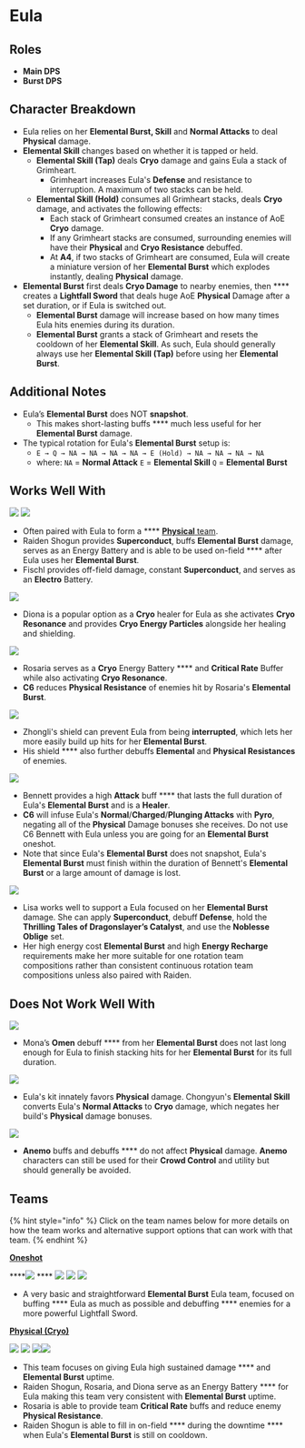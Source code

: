 # Eula

## **Roles**

* **Main DPS**
* **Burst DPS**

## **Character Breakdown**

* Eula relies on her **Elemental Burst, Skill** and **Normal Attacks** to deal **Physical** damage.
* **Elemental Skill** changes based on whether it is tapped or held.
  * **Elemental Skill (Tap)** deals **Cryo** damage and gains Eula a stack of Grimheart.
    * Grimheart increases Eula's **Defense** and resistance to interruption. A maximum of two stacks can be held.
  * **Elemental Skill (Hold)** consumes all Grimheart stacks, deals **Cryo** damage, and activates the following effects:
    * Each stack of Grimheart consumed creates an instance of AoE **Cryo** damage.
    * If any Grimheart stacks are consumed, surrounding enemies will have their **Physical** and **Cryo Resistance** debuffed.
    * At **A4**, if two stacks of Grimheart are consumed, Eula will create a miniature version of her **Elemental Burst** which explodes instantly, dealing **Physical** damage.
* **Elemental Burst** first deals **Cryo Damage** to nearby enemies, then **** creates a **Lightfall Sword** that deals huge AoE **Physical** Damage after a set duration, or if Eula is switched out.
  * **Elemental Burst** damage will increase based on how many times Eula hits enemies during its duration.
  * **Elemental Burst** grants a stack of Grimheart and resets the cooldown of her **Elemental Skill**. As such, Eula should generally always use her **Elemental Skill (Tap)** before using her **Elemental Burst**.

## **Additional Notes**

* Eula’s **Elemental Burst** does NOT **snapshot**.
  * This makes short-lasting buffs **** much less useful for her **Elemental Burst** damage.
* The typical rotation for Eula's **Elemental Burst** setup is:
  * `E → Q → NA → NA → NA → NA → E (Hold) → NA → NA → NA → NA`&#x20;
  * where: `NA` = **Normal Attack** `E` = **Elemental Skill** `Q` = **Elemental Burst**

## **Works Well With**

![](../../.gitbook/assets/UI\_AvatarIcon\_Shougun.png) ![](../../.gitbook/assets/UI\_AvatarIcon\_Fischl.png)

* Often paired with Eula to form a **** [**Physical** team](../../teams/physical-cryo.md).&#x20;
* Raiden Shogun provides **Superconduct**, buffs **Elemental Burst** damage, serves as an Energy Battery and is able to be used on-field **** after Eula uses her **Elemental Burst**.
* Fischl provides off-field damage, constant **Superconduct**, and serves as an **Electro** Battery.

![](../../.gitbook/assets/UI\_AvatarIcon\_Diona.png)

* Diona is a popular option as a **Cryo** healer for Eula as she activates **Cryo Resonance** and provides **Cryo Energy Particles** alongside her healing and shielding.

![](../../.gitbook/assets/UI\_AvatarIcon\_Rosaria.png)

* Rosaria serves as a **Cryo** Energy Battery **** and **Critical Rate** Buffer while also activating **Cryo Resonance**.
* **C6** reduces **Physical Resistance** of enemies hit by Rosaria's **Elemental Burst**.

![](../../.gitbook/assets/UI\_AvatarIcon\_Zhongli.png)

* Zhongli's shield can prevent Eula from being **interrupted**, which lets her more easily build up hits for her **Elemental Burst**.
* His shield **** also further debuffs **Elemental** and **Physical Resistances** of enemies.

![](../../.gitbook/assets/UI\_AvatarIcon\_Bennett.png)

* Bennett provides a high **Attack** buff **** that lasts the full duration of Eula's **Elemental Burst** and is a **Healer**.
* **C6** will infuse Eula's **Normal**/**Charged**/**Plunging Attacks** with **Pyro**, negating all of the **Physical** Damage bonuses she receives. Do not use C6 Bennett with Eula unless you are going for an **Elemental Burst** oneshot.
* Note that since Eula's **Elemental Burst** does not snapshot, Eula's **Elemental Burst** must finish within the duration of Bennett's **Elemental Burst** or a large amount of damage is lost.

![](../../.gitbook/assets/UI\_AvatarIcon\_Lisa.png)

* Lisa works well to support a Eula focused on her **Elemental Burst** damage. She can apply **Superconduct**, debuff **Defense**, hold the **Thrilling Tales of Dragonslayer’s Catalyst**, and use the **Noblesse Oblige** set.
* Her high energy cost **Elemental Burst** and high **Energy Recharge** requirements make her more suitable for one rotation team compositions rather than consistent continuous rotation team compositions unless also paired with Raiden.

## **Does Not Work Well With**

![](../../.gitbook/assets/UI\_AvatarIcon\_Mona.png)&#x20;

* Mona’s **Omen** debuff **** from her **Elemental Burst** does not last long enough for Eula to finish stacking hits for her **Elemental Burst** for its full duration.

![](../../.gitbook/assets/UI\_AvatarIcon\_Chongyun.png)

* Eula's kit innately favors **Physical** damage. Chongyun's **Elemental Skill** converts Eula's **Normal Attacks** to **Cryo** damage, which negates her build's **Physical** damage bonuses.

![](../../.gitbook/assets/Element\_Anemo.webp)

* **Anemo** buffs and debuffs **** do not affect **Physical** damage. **Anemo** characters can still be used for their **Crowd Control** and utility but should generally be avoided.

## **Teams**

{% hint style="info" %}
Click on the team names below for more details on how the team works and alternative support options that can work with that team.
{% endhint %}

****[**Oneshot**](../../teams/oneshot.md)****

****![](../../.gitbook/assets/UI\_AvatarIcon\_Eula.png) **** ![](../../.gitbook/assets/UI\_AvatarIcon\_Lisa.png) ![](../../.gitbook/assets/UI\_AvatarIcon\_Xinyan.png) ![](../../.gitbook/assets/UI\_AvatarIcon\_Bennett.png)

* A very basic and straightforward **Elemental Burst** Eula team, focused on buffing **** Eula as much as possible and debuffing **** enemies for a more powerful Lightfall Sword.

[**Physical (Cryo)**](../../teams/physical-cryo.md)

![](../../.gitbook/assets/UI\_AvatarIcon\_Eula.png) ![](../../.gitbook/assets/UI\_AvatarIcon\_Shougun.png) ![](../../.gitbook/assets/UI\_AvatarIcon\_Rosaria.png)![](../../.gitbook/assets/UI\_AvatarIcon\_Diona.png)

* This team focuses on giving Eula high sustained damage **** and **Elemental Burst** uptime.
* Raiden Shogun, Rosaria, and Diona serve as an Energy Battery **** for Eula making this team very consistent with **Elemental Burst** uptime.
* Rosaria is able to provide team **Critical Rate** buffs and reduce enemy **Physical Resistance**.
* Raiden Shogun is able to fill in on-field **** during the downtime **** when Eula's **Elemental Burst** is still on cooldown.
